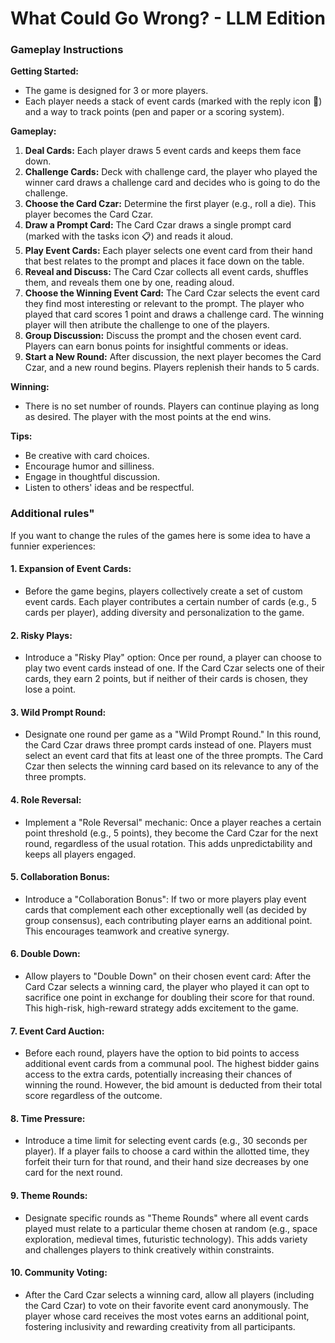 # What Could Go Wrong? - LLM Edition

### Gameplay Instructions

**Getting Started:**
* The game is designed for 3 or more players.
* Each player needs a stack of event cards (marked with the reply icon 🔄) and a way to track points (pen and paper or a scoring system).

**Gameplay:**
1. **Deal Cards:** Each player draws 5 event cards and keeps them face down.
2. **Challenge Cards:** Deck with challenge card, the player who played the winner card draws a challenge card and decides who is going to do the challenge.
3. **Choose the Card Czar:** Determine the first player (e.g., roll a die). This player becomes the Card Czar.
4. **Draw a Prompt Card:** The Card Czar draws a single prompt card (marked with the tasks icon 📋) and reads it aloud.
5. **Play Event Cards:** Each player selects one event card from their hand that best relates to the prompt and places it face down on the table.
6. **Reveal and Discuss:** The Card Czar collects all event cards, shuffles them, and reveals them one by one, reading aloud. 
7. **Choose the Winning Event Card:** The Card Czar selects the event card they find most interesting or relevant to the prompt. The player who played that card scores 1 point and draws a challenge card. The winning player will then atribute the challenge to one of the players.
8. **Group Discussion:** Discuss the prompt and the chosen event card. Players can earn bonus points for insightful comments or ideas.
9. **Start a New Round:** After discussion, the next player becomes the Card Czar, and a new round begins. Players replenish their hands to 5 cards.

**Winning:**
* There is no set number of rounds. Players can continue playing as long as desired. The player with the most points at the end wins.

**Tips:**
* Be creative with card choices.
* Encourage humor and silliness.
* Engage in thoughtful discussion.
* Listen to others' ideas and be respectful.

### Additional rules"
If you want to change the rules of the games here is some idea to have a funnier experiences:

#### 1. Expansion of Event Cards:
   - Before the game begins, players collectively create a set of custom event cards. Each player contributes a certain number of cards (e.g., 5 cards per player), adding diversity and personalization to the game.

#### 2. Risky Plays:
   - Introduce a "Risky Play" option: Once per round, a player can choose to play two event cards instead of one. If the Card Czar selects one of their cards, they earn 2 points, but if neither of their cards is chosen, they lose a point.

#### 3. Wild Prompt Round:
   - Designate one round per game as a "Wild Prompt Round." In this round, the Card Czar draws three prompt cards instead of one. Players must select an event card that fits at least one of the three prompts. The Card Czar then selects the winning card based on its relevance to any of the three prompts.

#### 4. Role Reversal:
   - Implement a "Role Reversal" mechanic: Once a player reaches a certain point threshold (e.g., 5 points), they become the Card Czar for the next round, regardless of the usual rotation. This adds unpredictability and keeps all players engaged.

#### 5. Collaboration Bonus:
   - Introduce a "Collaboration Bonus": If two or more players play event cards that complement each other exceptionally well (as decided by group consensus), each contributing player earns an additional point. This encourages teamwork and creative synergy.

#### 6. Double Down:
   - Allow players to "Double Down" on their chosen event card: After the Card Czar selects a winning card, the player who played it can opt to sacrifice one point in exchange for doubling their score for that round. This high-risk, high-reward strategy adds excitement to the game.

#### 7. Event Card Auction:
   - Before each round, players have the option to bid points to access additional event cards from a communal pool. The highest bidder gains access to the extra cards, potentially increasing their chances of winning the round. However, the bid amount is deducted from their total score regardless of the outcome.

#### 8. Time Pressure:
   - Introduce a time limit for selecting event cards (e.g., 30 seconds per player). If a player fails to choose a card within the allotted time, they forfeit their turn for that round, and their hand size decreases by one card for the next round.

#### 9. Theme Rounds:
   - Designate specific rounds as "Theme Rounds" where all event cards played must relate to a particular theme chosen at random (e.g., space exploration, medieval times, futuristic technology). This adds variety and challenges players to think creatively within constraints.

#### 10. Community Voting:
   - After the Card Czar selects a winning card, allow all players (including the Card Czar) to vote on their favorite event card anonymously. The player whose card receives the most votes earns an additional point, fostering inclusivity and rewarding creativity from all participants.

  
